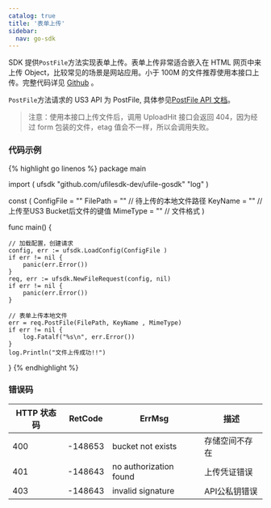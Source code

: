 ```yaml
---
catalog: true  
title: '表单上传'
sidebar:
  nav: go-sdk
---
```


SDK 提供`PostFile`方法实现表单上传。表单上传非常适合嵌入在 HTML 网页中来上传 Object，比较常见的场景是网站应用。小于 100M 的文件推荐使用本接口上传。完整代码详见 [Github](https://github.com/ufilesdk-dev/ufile-gosdk/blob/master/file.go) 。

`PostFile`方法请求的 US3 API 为 PostFile, 具体参见[PostFile API 文档](https://docs.ucloud.cn/api/ufile-api/post_file)。

> 注意：使用本接口上传文件后，调用 UploadHit 接口会返回 404，因为经过 form 包装的文件，etag 值会不一样，所以会调用失败。

### 代码示例

<div class="copyable" markdown="1">

{% highlight go linenos %}
package main

import (
	ufsdk "github.com/ufilesdk-dev/ufile-gosdk"
	"log"
)

const (
	ConfigFile = ""
	FilePath = ""	// 待上传的本地文件路径
	KeyName = "" 	// 上传至US3 Bucket后文件的键值
	MimeType = ""	// 文件格式
)

func main() {

	// 加载配置，创建请求
	config, err := ufsdk.LoadConfig(ConfigFile )
	if err != nil {
		panic(err.Error())
	}
	req, err := ufsdk.NewFileRequest(config, nil)
	if err != nil {
		panic(err.Error())
	}

	// 表单上传本地文件
	err = req.PostFile(FilePath, KeyName , MimeType)
	if err != nil {
		log.Fatalf("%s\n", err.Error())
	}
	log.Println("文件上传成功!!")
}
{% endhighlight %}
</div>

### 错误码

| HTTP 状态码 | RetCode | ErrMsg                 | 描述                                |
| ----------- | ------- | ---------------------- | ----------------------------------- |
| 400         | -148653 | bucket not exists      | 存储空间不存在                      |
| 401         | -148643 | no authorization found | 上传凭证错误                        |
| 403         | -148643 | invalid signature      | API公私钥错误				       |

